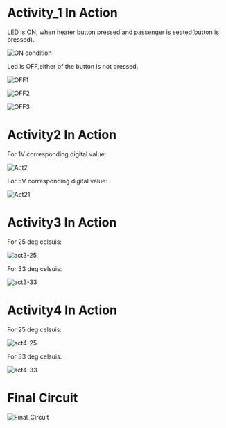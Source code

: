 # Activity_1  In Action

LED is ON, when heater button pressed and passenger is seated(button is pressed).

![ON condition](https://github.com/Ambikacl/Embedced_c_project/blob/main/simulation/on_condition.JPG)

Led is OFF,either of the button is not pressed.

![OFF1](https://github.com/Ambikacl/Embedced_c_project/blob/main/simulation/0_1_off.JPG)

![OFF2](https://github.com/Ambikacl/Embedced_c_project/blob/main/simulation/1_0_off.JPG)

![OFF3](https://github.com/Ambikacl/Embedced_c_project/blob/main/simulation/0_0_OFF.JPG)

# Activity2 In Action

For 1V corresponding digital value:

![Act2](https://github.com/Ambikacl/Embedced_c_project/blob/main/activity-21.JPG)

For 5V corresponding digital value:

![Act21](https://github.com/Ambikacl/Embedced_c_project/blob/main/activity-22.JPG)

# Activity3 In Action

For 25 deg celsuis:

![act3-25](https://github.com/Ambikacl/Embedced_c_project/blob/main/activity-3-25.JPG)

For 33 deg celsuis:

![act3-33](https://github.com/Ambikacl/Embedced_c_project/blob/main/activity-3-33.JPG)

# Activity4 In Action

For 25 deg celsuis:

![act4-25](https://github.com/Ambikacl/Embedced_c_project/blob/main/actvity-4-1.JPG)

For 33 deg celsuis:

![act4-33](https://github.com/Ambikacl/Embedced_c_project/blob/main/actvity-4-2.JPG)

# Final Circuit

![Final_Circuit](https://user-images.githubusercontent.com/80452069/116544522-e31d9300-a90c-11eb-9e19-497e37b52310.PNG)
